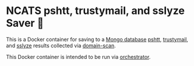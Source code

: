 # NCATS pshtt, trustymail, and sslyze Saver :floppy_disk: #

This is a Docker container for saving to a [Mongo
database](https://www.mongodb.com/)
[pshtt](https://github.com/dhs-ncats/pshtt),
[trustymail](https://github.com/dhs-ncats/trustymail), and
[sslyze](https://github.com/nabla-c0d3/sslyze) results collected via
[domain-scan](https://github.com/18F/domain-scan).

This Docker container is intended to be run via
[orchestrator](https://github.com/dhs-ncats/orchestrator).
